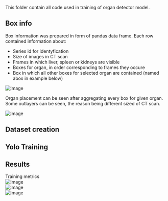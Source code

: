 This folder contain all code used in training of organ detector model. 

## Box info
Box information was prepared in form of pandas data frame. Each row contained information about:
- Series id for identyfication
- Size of images in CT scan
- Frames in which liver, spleen or kidneys are visible
- Boxes for organ, in order corresponding to frames they occure
- Box in which all other boxes for selected organ are contained (named abox in example below)
   
![image](https://github.com/Benu13/Meta3DCNN/assets/39136856/36019d1b-3553-46c5-8de4-2da919d7d40f)

Organ placement can be seen after aggregating every box for given organ. Some outlayers can be seen, the reason being different sized of CT scan.
  
![image](https://github.com/Benu13/Meta3DCNN/assets/39136856/6776cab9-cb60-4b92-b41e-9ab3e32046a8)  


## Dataset creation

## Yolo Training

## Results
Training metrics  
![image](https://github.com/Benu13/Meta3DCNN/assets/39136856/d23a4da4-9b5e-4b93-a00a-9c0530da42ae)  
![image](https://github.com/Benu13/Meta3DCNN/assets/39136856/cb685179-7f95-4122-be66-bb9f4077e961)  
![image](https://github.com/Benu13/Meta3DCNN/assets/39136856/00a7b5f6-e2f4-446a-a9dc-443b4e5c2496)  

